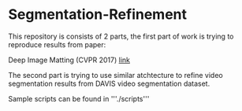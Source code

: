 # Segmentation-Refinement

This repository is consists of 2 parts, the first part of work is trying to reproduce results from paper:

Deep Image Matting (CVPR 2017) [link](https://arxiv.org/abs/1703.03872)

The second part is trying to use similar atchtecture to refine video segmentation results from DAVIS video segmentation dataset.

Sample scripts can be found in '''./scripts'''
